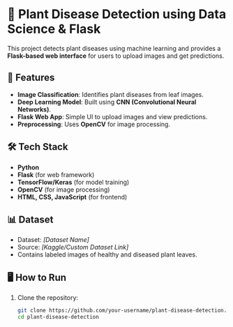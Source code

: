 
# 🌿 Plant Disease Detection using Data Science & Flask  

This project detects plant diseases using machine learning and provides a **Flask-based web interface** for users to upload images and get predictions.  

## 🚀 Features  
- **Image Classification**: Identifies plant diseases from leaf images.  
- **Deep Learning Model**: Built using **CNN (Convolutional Neural Networks)**.  
- **Flask Web App**: Simple UI to upload images and view predictions.  
- **Preprocessing**: Uses **OpenCV** for image processing.  

## 🛠️ Tech Stack  
- **Python**  
- **Flask** (for web framework)  
- **TensorFlow/Keras** (for model training)  
- **OpenCV** (for image processing)  
- **HTML, CSS, JavaScript** (for frontend)  

## 📊 Dataset  
- Dataset: *[Dataset Name]*  
- Source: *[Kaggle/Custom Dataset Link]*  
- Contains labeled images of healthy and diseased plant leaves.  

## 🖥️ How to Run  

1. Clone the repository:  
   ```sh
   git clone https://github.com/your-username/plant-disease-detection.git
   cd plant-disease-detection
